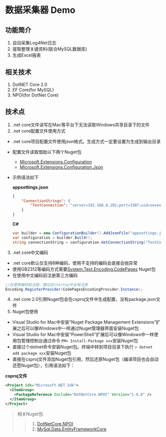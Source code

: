 # 数据采集器 Demo

## 功能简介
1. 自动采集Log4Net日志
2. 提取整理关键资料(联合MySQL数据库)
3. 生成Excel报表

## 相关技术
1. DotNET Core 2.0
2. EF Core(for MySQL)
3. NPOI(for DotNet Core)

## 技术点
1. .net core文件读写在Mac等平台下无法读取Windows共享目录下的文件
2. .net core配置文件使用方式
 
+ .net core项目配置文件使用json格式。生成方式一定要设置为生成到输出目录
+ 配置文件读取借助以下两个Nuget包
    - [Microsoft.Extensions.Configuration](https://www.Nuget.org/packages/Microsoft.Extensions.Configuration/)
    - [Microsoft.Extensions.Configuration.Json](https://www.Nuget.org/packages/Microsoft.Extensions.Configuration.Json/)
+ 示例语法如下

    **appsettings.json**
    ``` json
    {
        "ConnectionStrings": {
            "TestConnection": "server=192.168.0.202;port=3307;uid=sevenstar;pwd=ss@2016#07;DataBase=sevenstar_hf_director2;charset=utf8;max pool size=5000;sslmode=none;"
        }
    }
    ```

    **C#**
    ``` csharp
    var builder = new ConfigurationBuilder().AddJsonFile("appsettings.json", optional: false, reloadOnChange: true);
    var configuration = builder.Build();
    string connectionString = configuration.GetConnectionString("TestConnection");
    ```

3. .net core中文编码
+ .net core默认仅支持8种编码，使用不支持的编码会直接会抛异常
+ 使用GB2312等编码方式需要[System.Text.Encoding.CodePages](https://www.Nuget.org/packages/System.Text.Encoding.CodePages/) Nuget包
+ 在使用中文编码前注册第三方编码

``` csharp
//在使用编码前注册，建议在startup中全局注册
Encoding.RegisterProvider(CodePagesEncodingProvider.Instance);
```
4. .net core 2.0引用Nuget包会在csproj文件中生成配置，没有package.json文件
5. Nuget包使用
+ Visual Studio for Mac中安装“Nuget Package Management Extensions”扩展之后可以像Windows中一样通过Nuget管理器界面安装Nuget包
+ Visual Studio for Mac中安装“PowerShell"扩展后可以像Windows中一样使用包管理控制台通过命令 `PM> Install-Package xxx`安装Nuget包
+ 直接过个dotnet命令安装Nuget包。终端中转到项目目录下执行 `> dotnet add package xxx`安装Nuget包
+ 直接在csproj文件添加Nuget包引用，然后还原Nuget包（编译项目也会自动还愿Nuget包），引用语法如下：

**csproj文件**
``` xml
<Project Sdk="Microsoft.NET.Sdk">
  <ItemGroup>
    <PackageReference Include="DotNetCore.NPOI" Version="1.0.0" />
  </ItemGroup>
</Project>
```
> 相关Nuget包
>> 1. [DotNetCore.NPOI](https://www.nuget.org/packages/DotNetCore.NPOI/)
>> 2. [MySql.Data.EntityFrameworkCore](https://www.nuget.org/packages/MySql.Data.EntityFrameworkCore/8.0.8-dmr)
